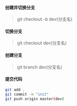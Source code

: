 
#### 创建并切换分支
> git checkout -b dev(分支名)
#### 切换分支
> git checkout dev(分支名)
#### 创建分支
> git branch dev(分支名)
#### 提交代码
```bash
git add .
git commit -m "init"
git push origin master(dev)
```